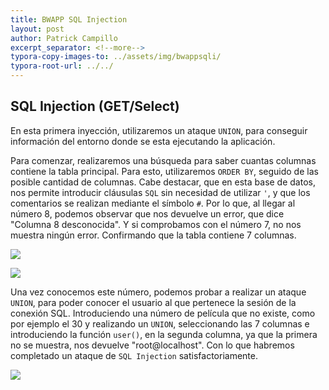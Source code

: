 ```yaml
---
title: BWAPP SQL Injection
layout: post
author: Patrick Campillo
excerpt_separator: <!--more-->
typora-copy-images-to: ../assets/img/bwappsqli/
typora-root-url: ../../
---
```


## SQL Injection (GET/Select)

En esta primera inyección, utilizaremos un ataque `UNION`, para conseguir información del entorno donde se esta ejecutando la aplicación. 



Para comenzar, realizaremos una búsqueda para saber cuantas columnas contiene la tabla principal. Para esto, utilizaremos `ORDER BY`, seguido de las posible cantidad de columnas. Cabe destacar, que en esta base de datos, nos permite introducir cláusulas `SQL` sin necesidad de utilizar `'`, y que los comentarios se realizan mediante el símbolo `#`. Por lo que, al llegar al número 8, podemos observar que nos devuelve un error, que dice "Columna 8 desconocida". Y si comprobamos con el número 7, no nos muestra ningún error. Confirmando que la tabla contiene 7 columnas.



![](/patrickcampillo/assets/img/bwappsqli/get-select-1.png)



![](/patrickcampillo/assets/img/bwappsqli/get-select-2.png)



Una vez conocemos este número, podemos probar a realizar un ataque `UNION`, para poder conocer el usuario al que pertenece la sesión de la conexión SQL. Introduciendo una número de película que no existe, como por ejemplo el 30 y realizando un `UNION`, seleccionando las 7 columnas e introduciendo la función `user()`, en la segunda columna, ya que la primera no se muestra, nos devuelve "root@localhost". Con lo que habremos completado un ataque de `SQL Injection` satisfactoriamente.



![](/patrickcampillo/assets/img/bwappsqli/get-select.png)